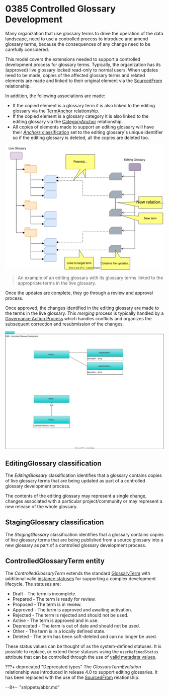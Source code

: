 <!-- SPDX-License-Identifier: CC-BY-4.0 -->
<!-- Copyright Contributors to the ODPi Egeria project. -->

# 0385 Controlled Glossary Development

Many organization that use glossary terms to drive the operation of the data landscape, need to use a controlled process to introduce and amend glossary terms, because the consequences of any change need to be carefully considered.  

This model covers the extensions needed to support a controlled development process for glossary terms.  Typically, the organization has its (approved) live glossary locked read-only to normal users.  When updates need to be made, copies of the affected glossary terms and related elements are made and linked to their original element via the [SourcedFrom](/types/0/0011-Managing-Referenceables) relationship.

In addition, the following associations are made:

* If the copied element is a glossary term it is also linked to the editing glossary via the [TermAnchor](/types/3/0330-Terms) relationship.
* If the copied element is a glossary category it is also linked to the editing glossary via the [CategoryAnchor](/types/3/0320-Category-Hierarchy) relationship.
* All copies of elements made to support an editing glossary will have their [*Anchors* classification](/types/0/0010-Base-Model) set to the editing glossary's unique identifier so if the editing glossary is deleted, all the copies are deleted too.


![editing glossary](editing-glossary.svg)
> An example of an editing glossary with its glossary terms linked to the appropriate terms in the live glossary.

Once the updates are complete, they go through a review and approval process.

Once approved, the changes identified in the editing glossary are made to the terms in the live glossary.  This *merging* process is typically handled by a [Governance Action Process](/concepts/governance-action-process) which handles conflicts and organizes the subsequent correction and resubmission of the changes.

![UML](0385-Controlled-Glossary-Development.svg)

## EditingGlossary classification

The *EditingGlossary* classification identifies that a glossary contains copies of live glossary terms that are being updated as part of a controlled glossary development process.

The contents of the editing glossary may represent a single change, changes associated with a particular project/community or may represent a new release of the whole glossary.

## StagingGlossary classification

The *StagingGlossary* classification identifies that a glossary contains copies of live glossary terms that are being published from a source glossary into a new glossary as part of a controlled glossary development process.

## ControlledGlossaryTerm entity

The *ControlledGlossaryTerm* extends the standard [GlossaryTerm](/types/3/0330-Terms) with additional valid [instance statuses](/concepts/instance-status) for supporting a complex development lifecycle.  The statuses are:

* Draft      - The term is incomplete. 
* Prepared   - The term is ready for review.
* Proposed   - The term is in review.
* Approved   - The term is approved and awaiting activation.
* Rejected   - The term is rejected and should not be used.
* Active     - The term is approved and in use.
* Deprecated - The term is out of date and should not be used.
* Other      - The term is in a locally defined state.
* Deleted    - The term has been soft-deleted and can no longer be used.

These status values can be thought of as the system-defined statuses.  It is possible to replace, or extend these statuses using the `userDefinedStatus` attribute that can be controlled through the use of [valid metadata values](/guides/planning/valid-metadata-values/overview).


???+ deprecated "Deprecated types"
    The *GlossaryTermEvolution* relationship was introduced in release 4.0 to support editing glossaries. It has been replaced with the use of the [SourcedFrom](/types/0/0011-Managing-Referenceables) relationship.


--8<-- "snippets/abbr.md"
